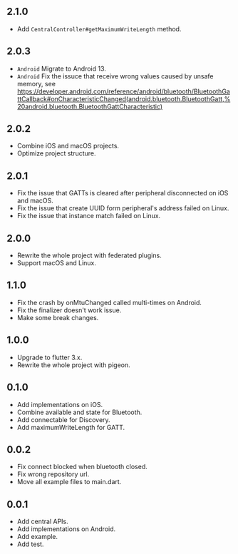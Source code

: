 ## 2.1.0

- Add `CentralController#getMaximumWriteLength` method.

## 2.0.3

- `Android` Migrate to Android 13.
- `Android` Fix the issuce that receive wrong values caused by unsafe memory, see https://developer.android.com/reference/android/bluetooth/BluetoothGattCallback#onCharacteristicChanged(android.bluetooth.BluetoothGatt,%20android.bluetooth.BluetoothGattCharacteristic)

## 2.0.2

- Combine iOS and macOS projects.
- Optimize project structure.

## 2.0.1

- Fix the issue that GATTs is cleared after peripheral disconnected on iOS and macOS.
- Fix the issue that create UUID form peripheral's address failed on Linux.
- Fix the issue that instance match failed on Linux.

## 2.0.0

- Rewrite the whole project with federated plugins.
- Support macOS and Linux.

## 1.1.0

- Fix the crash by onMtuChanged called multi-times on Android.
- Fix the finalizer doesn't work issue.
- Make some break changes.

## 1.0.0

- Upgrade to flutter 3.x.
- Rewrite the whole project with pigeon.

## 0.1.0

- Add implementations on iOS.
- Combine available and state for Bluetooth.
- Add connectable for Discovery.
- Add maximumWriteLength for GATT.

## 0.0.2

- Fix connect blocked when bluetooth closed.
- Fix wrong repository url.
- Move all example files to main.dart.

## 0.0.1

- Add central APIs.
- Add implementations on Android.
- Add example.
- Add test.

